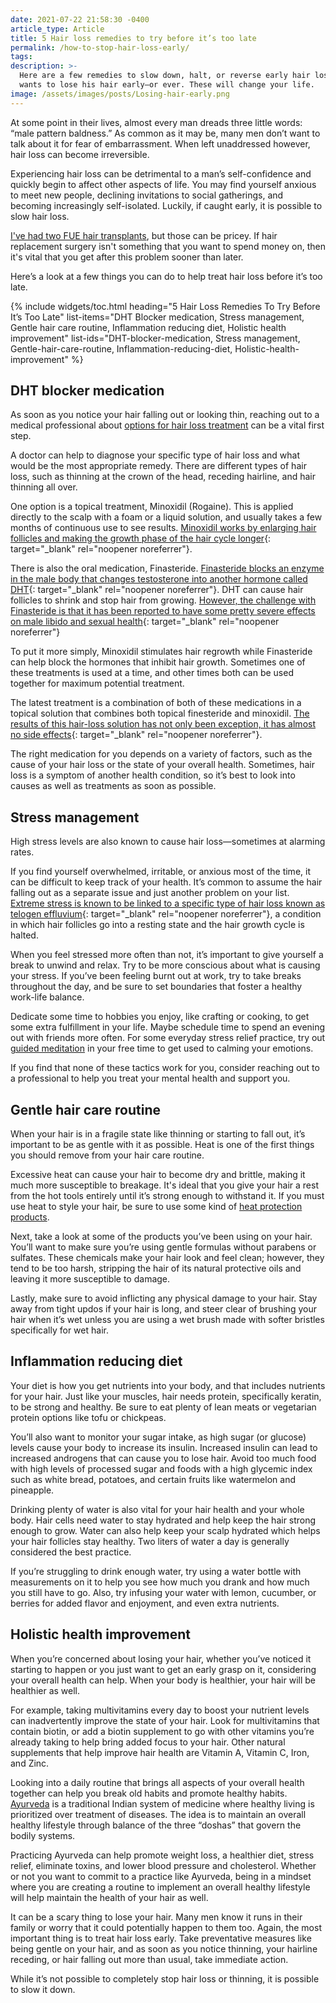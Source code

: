 ```yaml
---
date: 2021-07-22 21:58:30 -0400
article_type: Article
title: 5 Hair loss remedies to try before it’s too late
permalink: /how-to-stop-hair-loss-early/
tags:
description: >-
  Here are a few remedies to slow down, halt, or reverse early hair loss. No man
  wants to lose his hair early—or ever. These will change your life.
image: /assets/images/posts/Losing-hair-early.png
---
```

At some point in their lives, almost every man dreads three little words: “male pattern baldness.” As common as it may be, many men don’t want to talk about it for fear of embarrassment. When left unaddressed however, hair loss can become irreversible.

Experiencing hair loss can be detrimental to a man’s self-confidence and quickly begin to affect other aspects of life. You may find yourself anxious to meet new people, declining invitations to social gatherings, and becoming increasingly self-isolated. Luckily, if caught early, it is possible to slow hair loss.

[I've had two FUE hair transplants](/my-personal-experience-getting-an-fue-hair-transplant/), but those can be pricey. If hair replacement surgery isn't something that you want to spend money on, then it's vital that you get after this problem sooner than later.

Here’s a look at a few things you can do to help treat hair loss before it’s too late.

{% include widgets/toc.html heading="5 Hair Loss Remedies To Try Before It&rsquo;s Too Late" list-items="DHT Blocker medication, Stress management, Gentle hair care routine, Inflammation reducing diet, Holistic health improvement" list-ids="DHT-blocker-medication, Stress management, Gentle-hair-care-routine, Inflammation-reducing-diet, Holistic-health-improvement" %}

## DHT blocker medication

As soon as you notice your hair falling out or looking thin, reaching out to a medical professional about [options for hair loss treatment](http://forhims.com/hair-loss) can be a vital first step.

A doctor can help to diagnose your specific type of hair loss and what would be the most appropriate remedy. There are different types of hair loss, such as thinning at the crown of the head, receding hairline, and hair thinning all over.

One option is a topical treatment, Minoxidil (Rogaine). This is applied directly to the scalp with a foam or a liquid solution, and usually takes a few months of continuous use to see results. [Minoxidil works by enlarging hair follicles and making the growth phase of the hair cycle longer](https://www.healthline.com/health/does-rogaine-work){: target="_blank" rel="noopener noreferrer"}.

There is also the oral medication, Finasteride. [Finasteride blocks an enzyme in the male body that changes testosterone into another hormone called DHT](https://pubmed.ncbi.nlm.nih.gov/9951956/#:~:text=The%205alpha%2Dreductase%20inhibitor%20finasteride,alopecia&#41;%20in%20genetically%20predisposed%20men.){: target="_blank" rel="noopener noreferrer"}. DHT can cause hair follicles to shrink and stop hair from growing. [However, the challenge with Finasteride is that it has been reported to have some pretty severe effects on male libido and sexual health](https://www.rxlist.com/propecia-side-effects-drug-center.htm){: target="_blank" rel="noopener noreferrer"}

To put it more simply, Minoxidil stimulates hair regrowth while Finasteride can help block the hormones that inhibit hair growth. Sometimes one of these treatments is used at a time, and other times both can be used together for maximum potential treatment.

The latest treatment is a combination of both of these medications in a topical solution that combines both topical finesteride and minoxidil. [The results of this hair-loss solution has not only been exception, it has almost no side effects](https://pubmed.ncbi.nlm.nih.gov/29972712/){: target="_blank" rel="noopener noreferrer"}.

The right medication for you depends on a variety of factors, such as the cause of your hair loss or the state of your overall health. Sometimes, hair loss is a symptom of another health condition, so it’s best to look into causes as well as treatments as soon as possible.

## Stress management

High stress levels are also known to cause hair loss—sometimes at alarming rates.

If you find yourself overwhelmed, irritable, or anxious most of the time, it can be difficult to keep track of your health. It’s common to assume the hair falling out as a separate issue and just another problem on your list. [Extreme stress is known to be linked to a specific type of hair loss known as telogen effluvium](https://www.medicalnewstoday.com/articles/321590#:~:text=Telogen%20effluvium%20is%20a%20form,loss%20disorder%20called%20alopecia%20areata.){: target="_blank" rel="noopener noreferrer"}, a condition in which hair follicles go into a resting state and the hair growth cycle is halted.

When you feel stressed more often than not, it’s important to give yourself a break to unwind and relax. Try to be more conscious about what is causing your stress. If you’ve been feeling burnt out at work, try to take breaks throughout the day, and be sure to set boundaries that foster a healthy work-life balance.

Dedicate some time to hobbies you enjoy, like crafting or cooking, to get some extra fulfillment in your life. Maybe schedule time to spend an evening out with friends more often. For some everyday stress relief practice, try out [guided meditation](https://www.verywellmind.com/guided-meditation-getting-started-4174283) in your free time to get used to calming your emotions.

If you find that none of these tactics work for you, consider reaching out to a professional to help you treat your mental health and support you.

## Gentle hair care routine

When your hair is in a fragile state like thinning or starting to fall out, it’s important to be as gentle with it as possible. Heat is one of the first things you should remove from your hair care routine.

Excessive heat can cause your hair to become dry and brittle, making it much more susceptible to breakage. It's ideal that you give your hair a rest from the hot tools entirely until it’s strong enough to withstand it. If you must use heat to style your hair, be sure to use some kind of [heat protection products](https://www.thetrendspotter.net/best-heat-protection-products-hair/).

Next, take a look at some of the products you’ve been using on your hair. You’ll want to make sure you’re using gentle formulas without parabens or sulfates. These chemicals make your hair look and feel clean; however, they tend to be too harsh, stripping the hair of its natural protective oils and leaving it more susceptible to damage.

Lastly, make sure to avoid inflicting any physical damage to your hair. Stay away from tight updos if your hair is long, and steer clear of brushing your hair when it’s wet unless you are using a wet brush made with softer bristles specifically for wet hair.

## Inflammation reducing diet

Your diet is how you get nutrients into your body, and that includes nutrients for your hair. Just like your muscles, hair needs protein, specifically keratin, to be strong and healthy. Be sure to eat plenty of lean meats or vegetarian protein options like tofu or chickpeas.

You’ll also want to monitor your sugar intake, as high sugar (or glucose) levels cause your body to increase its insulin. Increased insulin can lead to increased androgens that can cause you to lose hair. Avoid too much food with high levels of processed sugar and foods with a high glycemic index such as white bread, potatoes, and certain fruits like watermelon and pineapple.

Drinking plenty of water is also vital for your hair health and your whole body. Hair cells need water to stay hydrated and help keep the hair strong enough to grow. Water can also help keep your scalp hydrated which helps your hair follicles stay healthy. Two liters of water a day is generally considered the best practice.

If you’re struggling to drink enough water, try using a water bottle with measurements on it to help you see how much you drank and how much you still have to go. Also, try infusing your water with lemon, cucumber, or berries for added flavor and enjoyment, and even extra nutrients.

## Holistic health improvement

When you’re concerned about losing your hair, whether you’ve noticed it starting to happen or you just want to get an early grasp on it, considering your overall health can help. When your body is healthier, your hair will be healthier as well.

For example, taking multivitamins every day to boost your nutrient levels can inadvertently improve the state of your hair. Look for multivitamins that contain biotin, or add a biotin supplement to go with other vitamins you’re already taking to help bring added focus to your hair. Other natural supplements that help improve hair health are Vitamin A, Vitamin C, Iron, and Zinc.

Looking into a daily routine that brings all aspects of your overall health together can help you break old habits and promote healthy habits. [Ayurveda](https://www.webmd.com/balance/guide/ayurvedic-treatments) is a traditional Indian system of medicine where healthy living is prioritized over treatment of diseases. The idea is to maintain an overall healthy lifestyle through balance of the three “doshas” that govern the bodily systems.

Practicing Ayurveda can help promote weight loss, a healthier diet, stress relief, eliminate toxins, and lower blood pressure and cholesterol. Whether or not you want to commit to a practice like Ayurveda, being in a mindset where you are creating a routine to implement an overall healthy lifestyle will help maintain the health of your hair as well.

It can be a scary thing to lose your hair. Many men know it runs in their family or worry that it could potentially happen to them too. Again, the most important thing is to treat hair loss early. Take preventative measures like being gentle on your hair, and as soon as you notice thinning, your hairline receding, or hair falling out more than usual, take immediate action.

While it’s not possible to completely stop hair loss or thinning, it is possible to slow it down.
